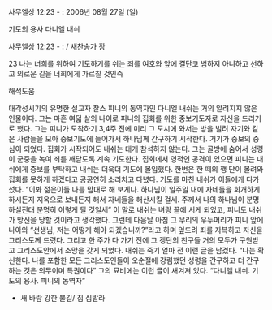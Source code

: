 사무엘상 12:23 - : 
2006년 08월 27일 (일)

기도의 용사 다니엘 내쉬



사무엘상 12:23 - : / 새찬송가  장


23  나는 너희를 위하여 기도하기를 쉬는 죄를 여호와 앞에 결단코 범하지 아니하고 선하고 의로운 길을 너희에게 가르칠 것인즉

해석도움





대각성시기의 유명한 설교자 찰스 피니의 동역자인 다니엘 내쉬는 거의 알려지지 않은 인물이다. 그는 마흔 여덟 살의 나이로 피니의 집회를 위한 중보기도자로 자신을 드리기로 했다. 그는 피니가 도착하기 3,4주 전에 미리 그 도시에 와서는 방을 빌려 자기와 같은 사람들을 모아 중보기도에 들어가서 하나님께 간구하기 시작한다. 거기가 중보의 중심이 되었다. 집회가 시작되어도 내쉬는 대개 참석하지 않는다. 그는 골방에 숨어서 성령이 군중을 녹여 죄를 깨닫도록 계속 기도한다. 집회에서 영적인 공격이 있으면 피니는 내쉬에게 중보를 부탁하고 내쉬는 더욱더 기도에 몰입했다. 한번은 한 떼의 깽 단이 몰려와 집회를 못하게 하겠다고 공공연히 소리치고 다녔다. 기도를 마친 내쉬가 이들에게 다가섰다. “이봐 젊은이들 나를 맘대로 해 보게나. 하나님이 일주일 내에 자네들을 회개하게 하시든지 지옥으로 보내든지 해서 자네들을 해산시킬 걸세. 주께서 나의 하나님이 분명하실진대 분명히 이렇게 될 것일세” 이 말로 내쉬는 벼랑 끝에 서게 되었고, 피니도 내쉬가 망신을 당할 것이라고 생각했다. 그런데 다음날 아침 그 무리의 우두머리가 피니 앞에 나아와 “선생님, 저는 어떻게 해야 되겠습니까?”라고 하며 엎드려 죄를 자복하고 자신을 그리스도께 드렸다. 그리고 한 주가 다 가기 전에 그 갱단의 친구들 거의 모두가 구원받고 그리스도안에서 소망을 갖게 되었다. 내쉬는 죽기 얼마 전 이런 글을 남겼다. “나는 확신한다. 나를 포함한 모든 그리스도인들이 오순절에 강림했던 성령을 간구하고 더 간구하는 것은 의무이며 특권이다” 그의 묘비에는 이런 글이 새겨져 있다. “다니엘 내쉬. 기도의 용사. 피니의 동역자” 

- 새 바람 강한 불길/ 짐 심발라